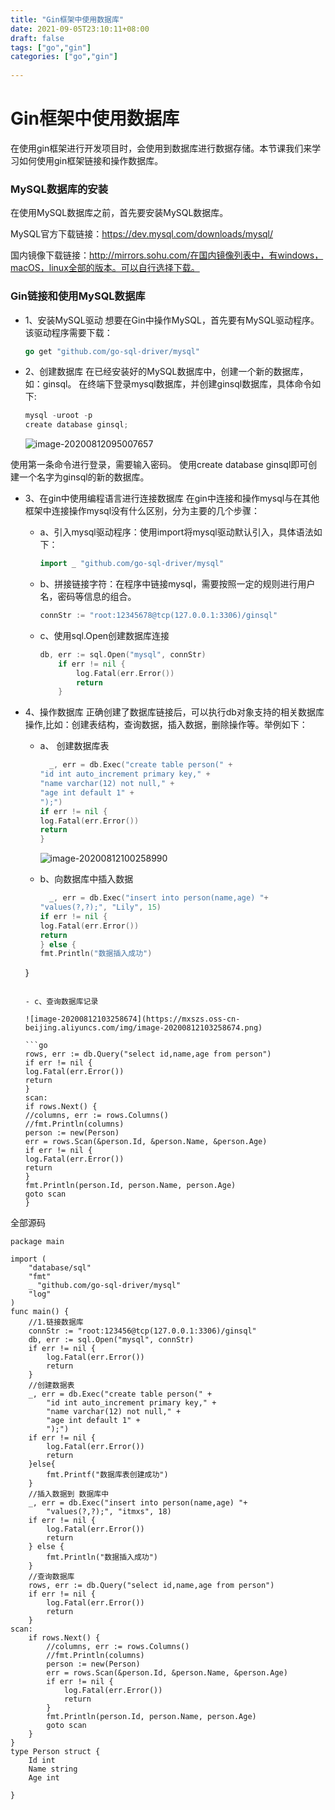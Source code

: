 ```yaml
---
title: "Gin框架中使用数据库"
date: 2021-09-05T23:10:11+08:00
draft: false
tags: ["go","gin"]
categories: ["go","gin"]
 
---
```


# Gin框架中使用数据库

在使用gin框架进行开发项目时，会使用到数据库进行数据存储。本节课我们来学习如何使用gin框架链接和操作数据库。

### MySQL数据库的安装

在使用MySQL数据库之前，首先要安装MySQL数据库。

MySQL官方下载链接：https://dev.mysql.com/downloads/mysql/

国内镜像下载链接：http://mirrors.sohu.com/在国内镜像列表中，有windows，macOS，linux全部的版本。可以自行选择下载。

### Gin链接和使用MySQL数据库

- 1、安装MySQL驱动
  想要在Gin中操作MySQL，首先要有MySQL驱动程序。该驱动程序需要下载：

  ```go
  go get "github.com/go-sql-driver/mysql"
  ```

- 2、创建数据库
  在已经安装好的MySQL数据库中，创建一个新的数据库，如：ginsql。
  在终端下登录mysql数据库，并创建ginsql数据库，具体命令如下:

  ```go
  mysql -uroot -p
  create database ginsql;
  ```

  ![image-20200812095007657](https://mxszs.oss-cn-beijing.aliyuncs.com/img/image-20200812095007657.png)
  

使用第一条命令进行登录，需要输入密码。
  使用create database ginsql即可创建一个名字为ginsql的新的数据库。

- 3、在gin中使用编程语言进行连接数据库
  在gin中连接和操作mysql与在其他框架中连接操作mysql没有什么区别，分为主要的几个步骤：

  - a、引入mysql驱动程序：使用import将mysql驱动默认引入，具体语法如下：

    ```go
    import _ "github.com/go-sql-driver/mysql"
    ```

  - b、拼接链接字符：在程序中链接mysql，需要按照一定的规则进行用户名，密码等信息的组合。

    ```go
    connStr := "root:12345678@tcp(127.0.0.1:3306)/ginsql"
    ```

  - c、使用sql.Open创建数据库连接

    ```go
    db, err := sql.Open("mysql", connStr)
        if err != nil {
            log.Fatal(err.Error())
            return
        }
    ```

- 4、操作数据库
  正确创建了数据库链接后，可以执行db对象支持的相关数据库操作,比如：创建表结构，查询数据，插入数据，删除操作等。举例如下：

  - a、 创建数据库表

    ```go
      _, err = db.Exec("create table person(" +
    "id int auto_increment primary key," +
    "name varchar(12) not null," +
    "age int default 1" +
    ");")
    if err != nil {
    log.Fatal(err.Error())
    return
    }
    ```

    ![image-20200812100258990](https://mxszs.oss-cn-beijing.aliyuncs.com/img/image-20200812100258990.png)

  - b、向数据库中插入数据
  
    ```go
      _, err = db.Exec("insert into person(name,age) "+
    "values(?,?);", "Lily", 15)
    if err != nil {
    log.Fatal(err.Error())
    return
    } else {
    fmt.Println("数据插入成功")
  }
    ```

  - c、查询数据库记录
  
    ![image-20200812103258674](https://mxszs.oss-cn-beijing.aliyuncs.com/img/image-20200812103258674.png)
    
    ```go
    rows, err := db.Query("select id,name,age from person")
    if err != nil {
    log.Fatal(err.Error())
    return
    }
    scan:
    if rows.Next() {
    //columns, err := rows.Columns()
    //fmt.Println(columns)
    person := new(Person)
    err = rows.Scan(&person.Id, &person.Name, &person.Age)
    if err != nil {
    log.Fatal(err.Error())
    return
    }
    fmt.Println(person.Id, person.Name, person.Age)
    goto scan
    }
    ```

全部源码 

```
package main

import (
	"database/sql"
	"fmt"
	_ "github.com/go-sql-driver/mysql"
	"log"
)
func main() {
	//1.链接数据库
	connStr := "root:123456@tcp(127.0.0.1:3306)/ginsql"
	db, err := sql.Open("mysql", connStr)
	if err != nil {
		log.Fatal(err.Error())
		return
	}
	//创建数据表
	_, err = db.Exec("create table person(" +
		"id int auto_increment primary key," +
		"name varchar(12) not null," +
		"age int default 1" +
		");")
	if err != nil {
		log.Fatal(err.Error())
		return
	}else{
		fmt.Printf("数据库表创建成功")
	}
	//插入数据到 数据库中
	_, err = db.Exec("insert into person(name,age) "+
		"values(?,?);", "itmxs", 18)
	if err != nil {
		log.Fatal(err.Error())
		return
	} else {
		fmt.Println("数据插入成功")
	}
	//查询数据库
	rows, err := db.Query("select id,name,age from person")
	if err != nil {
		log.Fatal(err.Error())
		return
	}
scan:
	if rows.Next() {
		//columns, err := rows.Columns()
		//fmt.Println(columns)
		person := new(Person)
		err = rows.Scan(&person.Id, &person.Name, &person.Age)
		if err != nil {
			log.Fatal(err.Error())
			return
		}
		fmt.Println(person.Id, person.Name, person.Age)
		goto scan
	}
}
type Person struct {
	Id int
	Name string
	Age int

}
```

